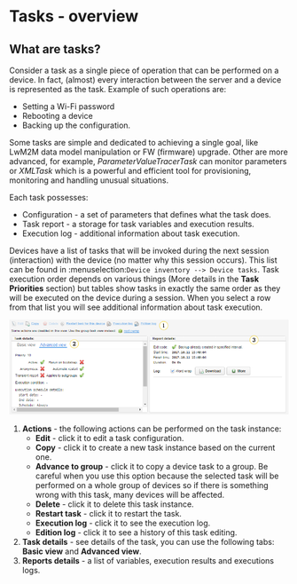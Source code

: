 # Tasks - overview

## What are tasks?

Consider a task as a single piece of operation that can be performed on a device. In fact, (almost) every interaction between the server and a device is represented as the task. Example of such operations are:

   * Setting a Wi-Fi password
   * Rebooting a device
   * Backing up the configuration.

Some tasks are simple and dedicated to achieving a single goal, like LwM2M data model manipulation or FW (firmware) upgrade. Other are more advanced, for example, *ParameterValueTracerTask* can monitor parameters or *XMLTask* which is a powerful and efficient tool for provisioning, monitoring and handling unusual situations.

Each task possesses:

   * Configuration - a set of parameters that defines what the task does.
   * Task report - a storage for task variables and execution results.
   * Execution log - additional information about task execution.

Devices have a list of tasks that will be invoked during the next session (interaction) with the
device (no matter why this session occurs). This list can be found in :menuselection:`Device inventory --> Device tasks`.
Task execution order depends on various things (More details in the **Task Priorities** section) but tables show tasks in exactly the same order as they will be executed on the device during a session.
When you select a row from that list you will see additional information about task execution.

![Tasks](images/1.png "Tasks")

1. **Actions** - the following actions can be performed on the task instance:
   * **Edit** - click it to edit a task configuration.
   * **Copy** - click it to create a new task instance based on the current one.
   * **Advance to group** - click it to copy a device task to a group. Be careful when you use this option because the selected task will be performed on a whole group of devices so if there is something wrong with this task, many devices will be affected.
   * **Delete** - click it to delete this task instance.
   * **Restart task** - click it to restart the task.
   * **Execution log** - click it to see the execution log.
   * **Edition log** - click it to see a history of this task editing.
2. **Task details** - see details of the task, you can use the following tabs: **Basic view** and **Advanced view**.
3. **Reports details** - a list of variables, execution results and executions logs.
